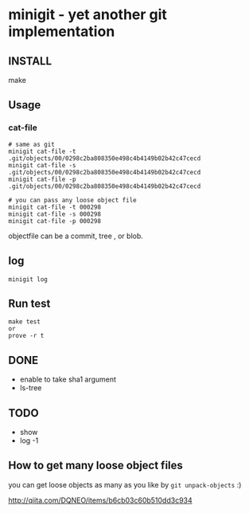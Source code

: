 # minigit - yet another git implementation

## INSTALL

make

## Usage

### cat-file

```
# same as git
minigit cat-file -t .git/objects/00/0298c2ba808350e498c4b4149b02b42c47cecd
minigit cat-file -s .git/objects/00/0298c2ba808350e498c4b4149b02b42c47cecd
minigit cat-file -p .git/objects/00/0298c2ba808350e498c4b4149b02b42c47cecd

# you can pass any loose object file
minigit cat-file -t 000298
minigit cat-file -s 000298
minigit cat-file -p 000298
```

objectfile can be a commit, tree , or blob.

## log

```
minigit log
```


## Run test

```
make test
or
prove -r t
```

## DONE
* enable to take sha1 argument
* ls-tree

## TODO
* show
* log -1

## How to get many loose object files

you can get loose objects as many as you like by `git unpack-objects` :)

http://qiita.com/DQNEO/items/b6cb03c60b510dd3c934

